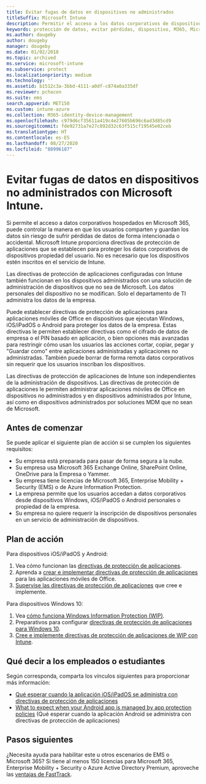 ```yaml
---
title: Evitar fugas de datos en dispositivos no administrados
titleSuffix: Microsoft Intune
description: Permitir el acceso a los datos corporativos de dispositivos y proteger los datos de las pérdidas de datos con Microsoft Intune.
keywords: protección de datos, evitar pérdidas, dispositivo, M365, Microsoft 365
ms.author: dougeby
author: dougeby
manager: dougeby
ms.date: 01/02/2018
ms.topic: archived
ms.service: microsoft-intune
ms.subservice: protect
ms.localizationpriority: medium
ms.technology: ''
ms.assetid: b1512c3a-3bbd-4111-a0df-c874a0a335df
ms.reviewer: pchacon
ms.suite: ems
search.appverid: MET150
ms.custom: intune-azure
ms.collection: M365-identity-device-management
ms.openlocfilehash: c979d6cf35611a419c4e27605b696c6ad3d85cd9
ms.sourcegitcommit: fde92731a7e27c892d32c63f515cf19545e02ceb
ms.translationtype: HT
ms.contentlocale: es-ES
ms.lasthandoff: 08/27/2020
ms.locfileid: "88996187"
---
```

# <a name="prevent-data-leaks-on-non-managed-devices-using-microsoft-intune"></a>Evitar fugas de datos en dispositivos no administrados con Microsoft Intune.

Si permite el acceso a datos corporativos hospedados en Microsoft 365, puede controlar la manera en que los usuarios comparten y guardan los datos sin riesgo de sufrir pérdidas de datos de forma intencionada o accidental. Microsoft Intune proporciona directivas de protección de aplicaciones que se establecen para proteger los datos corporativos de dispositivos propiedad del usuario. No es necesario que los dispositivos estén inscritos en el servicio de Intune. 

Las directivas de protección de aplicaciones configuradas con Intune también funcionan en los dispositivos administrados con una solución de administración de dispositivos que no sea de Microsoft. Los datos personales del dispositivo no se modifican. Solo el departamento de TI administra los datos de la empresa. 

Puede establecer directivas de protección de aplicaciones para aplicaciones móviles de Office en dispositivos que ejecutan Windows, iOS/iPadOS o Android para proteger los datos de la empresa. Estas directivas le permiten establecer directivas como el cifrado de datos de empresa o el PIN basado en aplicación, o bien opciones más avanzadas para restringir cómo usan los usuarios las acciones cortar, copiar, pegar y "Guardar como" entre aplicaciones administradas y aplicaciones no administradas. También puede borrar de forma remota datos corporativos sin requerir que los usuarios inscriban los dispositivos.

Las directivas de protección de aplicaciones de Intune son independientes de la administración de dispositivos. Las directivas de protección de aplicaciones le permiten administrar aplicaciones móviles de Office en dispositivos no administrados y en dispositivos administrados por Intune, así como en dispositivos administrados por soluciones MDM que no sean de Microsoft.

## <a name="before-you-begin"></a>Antes de comenzar

Se puede aplicar el siguiente plan de acción si se cumplen los siguientes requisitos:

* Su empresa está preparada para pasar de forma segura a la nube.
* Su empresa usa Microsoft 365 Exchange Online, SharePoint Online, OneDrive para la Empresa o Yammer.
* Su empresa tiene licencias de Microsoft 365, Enterprise Mobility + Security (EMS) o de Azure Information Protection.
* La empresa permite que los usuarios accedan a datos corporativos desde dispositivos Windows, iOS/iPadOS o Android personales o propiedad de la empresa.
* Su empresa no quiere requerir la inscripción de dispositivos personales en un servicio de administración de dispositivos.

## <a name="action-plan"></a>Plan de acción

Para dispositivos iOS/iPadOS y Android:

1. Vea cómo funcionan las [directivas de protección de aplicaciones](../apps/app-protection-policy.md).
2. Aprenda a [crear e implementar directivas de protección de aplicaciones](../apps/app-protection-policies.md) para las aplicaciones móviles de Office.
3. [Supervise las directivas de protección de aplicaciones](../apps/app-protection-policies-monitor.md) que cree e implemente.

Para dispositivos Windows 10:

1. Vea [cómo funciona Windows Information Protection (WIP)](/windows/threat-protection/windows-information-protection/protect-enterprise-data-using-wip).
2. Preparativos para configurar [directivas de protección de aplicaciones para Windows 10](../apps/app-protection-policies-configure-windows-10.md).
3. [Cree e implemente directivas de protección de aplicaciones de WIP con Intune](../apps/windows-information-protection-policy-create.md).

## <a name="what-to-tell-employees-and-students"></a>Qué decir a los empleados o estudiantes

Según corresponda, comparta los vínculos siguientes para proporcionar más información:

* [Qué esperar cuando la aplicación iOS/iPadOS se administra con directivas de protección de aplicaciones](../fundamentals/end-user-mam-apps-ios.md)
* [What to expect when your Android app is managed by app protection policies](../fundamentals/end-user-mam-apps-android.md) (Qué esperar cuando la aplicación Android se administra con directivas de protección de aplicaciones)

## <a name="next-steps"></a>Pasos siguientes

¿Necesita ayuda para habilitar este u otros escenarios de EMS o Microsoft 365? Si tiene al menos 150 licencias para Microsoft 365, Enterprise Mobility + Security o Azure Active Directory Premium, aproveche las [ventajas de FastTrack](/enterprise-mobility-security/solutions/enterprise-mobility-fasttrack-program).
